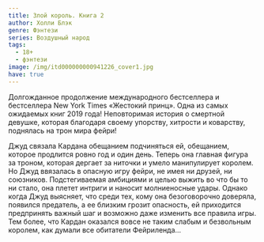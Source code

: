 ```yaml
---
title: Злой король. Книга 2
author: Холли Блэк
genre: Фэнтези
series: Воздушный народ
tags:
  - 18+
  - фэнтези
image: /img/itd000000000941226_cover1.jpg
have: true
---
```

Долгожданное продолжение международного бестселлера и бестселлера New York Times «Жестокий принц». Одна из самых ожидаемых книг 2019 года! Неповторимая история о смертной девушке, которая благодаря своему упорству, хитрости и коварству, поднялась на трон мира фейри!

Джуд связала Кардана обещанием подчиняться ей, обещанием, которое продлится ровно год и один день. Теперь она главная фигура за троном, которая дергает за ниточки и умело манипулирует королем. Но Джуд ввязалась в опасную игру фейри, не имея ни друзей, ни союзников. Подстегиваемая амбициями и целью выжить во что бы то ни стало, она плетет интриги и наносит молниеносные удары.  Однако когда Джуд выясняет, что среди тех, кому  она безоговорочно  доверяла, появился предатель, а ее близким грозит опасность, ей приходится предпринять важный шаг и возможно даже изменить все правила игры. Тем более, что  Кардан  оказался вовсе не таким слабым и безвольным королем, как думали все обитатели Фейриленда…
